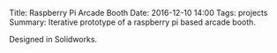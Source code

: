 Title: Raspberry Pi Arcade Booth
Date: 2016-12-10 14:00
Tags: projects
Summary: Iterative prototype of a raspberry pi based arcade booth. 

Designed in Solidworks. 
